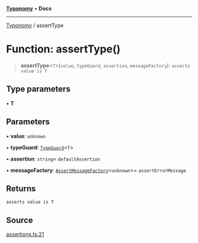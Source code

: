 [**Typonomy**](../README.md) • **Docs**

***

[Typonomy](../globals.md) / assertType

# Function: assertType()

> **assertType**\<`T`\>(`value`, `typeGuard`, `assertion`, `messageFactory`): `asserts value is T`

## Type parameters

• **T**

## Parameters

• **value**: `unknown`

• **typeGuard**: [`TypeGuard`](../type-aliases/TypeGuard.md)\<`T`\>

• **assertion**: `string`= `defaultAssertion`

• **messageFactory**: [`AssertMessageFactory`](../type-aliases/AssertMessageFactory.md)\<`unknown`\>= `assertErrorMessage`

## Returns

`asserts value is T`

## Source

[assertions.ts:21](https://github.com/softcraft-development/typonomy/blob/d8b6722e8f9213512ecbf239a27330f22316ef6d/src/assertions.ts#L21)
